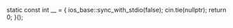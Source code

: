 static const int __ = []() {
    ios_base::sync_with_stdio(false);
    cin.tie(nullptr);
    return 0;
}(); 